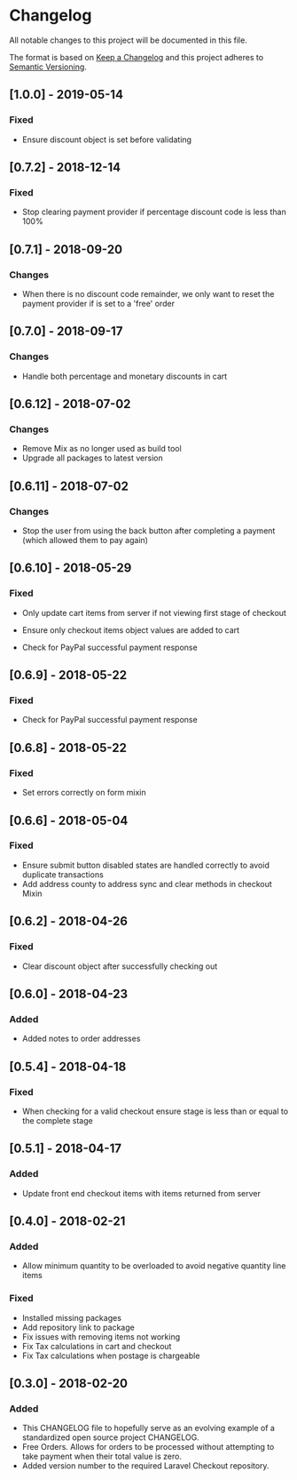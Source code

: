 # Changelog

All notable changes to this project will be documented in this file.

The format is based on [Keep a Changelog](http://keepachangelog.com/en/1.0.0/)
and this project adheres to [Semantic Versioning](http://semver.org/spec/v2.0.0.html).

## [1.0.0] - 2019-05-14

### Fixed

- Ensure discount object is set before validating

## [0.7.2] - 2018-12-14

### Fixed

- Stop clearing payment provider if percentage discount code is less than 100%

## [0.7.1] - 2018-09-20

### Changes

- When there is no discount code remainder, we only want to reset the payment provider if is set to a 'free' order

## [0.7.0] - 2018-09-17

### Changes

- Handle both percentage and monetary discounts in cart

## [0.6.12] - 2018-07-02

### Changes

- Remove Mix as no longer used as build tool
- Upgrade all packages to latest version

## [0.6.11] - 2018-07-02

### Changes

- Stop the user from using the back button after completing a payment (which allowed them to pay again)

## [0.6.10] - 2018-05-29

### Fixed

- Only update cart items from server if not viewing first stage of checkout
- Ensure only checkout items object values are added to cart

- Check for PayPal successful payment response

## [0.6.9] - 2018-05-22

### Fixed

- Check for PayPal successful payment response

## [0.6.8] - 2018-05-22

### Fixed

- Set errors correctly on form mixin

## [0.6.6] - 2018-05-04

### Fixed

- Ensure submit button disabled states are handled correctly to avoid duplicate transactions
- Add address county to address sync and clear methods in checkout Mixin

## [0.6.2] - 2018-04-26

### Fixed

- Clear discount object after successfully checking out

## [0.6.0] - 2018-04-23

### Added

- Added notes to order addresses

## [0.5.4] - 2018-04-18

### Fixed

- When checking for a valid checkout ensure stage is less than or equal to the complete stage

## [0.5.1] - 2018-04-17

### Added

- Update front end checkout items with items returned from server

## [0.4.0] - 2018-02-21

### Added

- Allow minimum quantity to be overloaded to avoid negative quantity line items

### Fixed

- Installed missing packages
- Add repository link to package
- Fix issues with removing items not working
- Fix Tax calculations in cart and checkout
- Fix Tax calculations when postage is chargeable

## [0.3.0] - 2018-02-20

### Added

- This CHANGELOG file to hopefully serve as an evolving example of a
  standardized open source project CHANGELOG.
- Free Orders. Allows for orders to be processed without attempting to take payment when their total value is zero.
- Added version number to the required Laravel Checkout repository.
